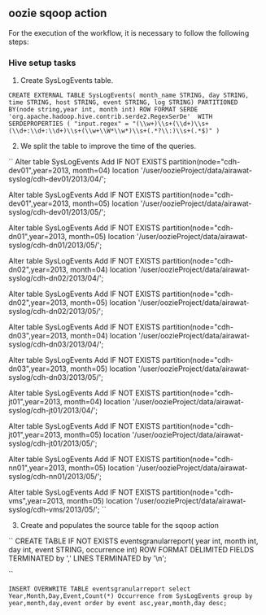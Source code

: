 ## oozie sqoop action

For the execution of the workflow, it is necessary to follow the following steps:

### Hive setup tasks

1. Create SysLogEvents table.

`` CREATE EXTERNAL TABLE SysLogEvents(
    month_name STRING,
    day STRING,
    time STRING,
    host STRING,
    event STRING,
    log STRING)
    PARTITIONED BY(node string,year int, month int)
    ROW FORMAT SERDE 'org.apache.hadoop.hive.contrib.serde2.RegexSerDe' 
    WITH SERDEPROPERTIES (
    "input.regex" = "(\\w+)\\s+(\\d+)\\s+(\\d+:\\d+:\\d+)\\s+(\\w+\\W*\\w*)\\s+(.*?\\:)\\s+(.*$)"
    ) ``
    
2. We split the table to improve the time of the queries.

``
Alter table SysLogEvents Add IF NOT EXISTS partition(node="cdh-dev01",year=2013, month=04)
   location '/user/oozieProject/data/airawat-syslog/cdh-dev01/2013/04/';

Alter table SysLogEvents Add IF NOT EXISTS partition(node="cdh-dev01",year=2013, month=05)
   location '/user/oozieProject/data/airawat-syslog/cdh-dev01/2013/05/';
 
Alter table SysLogEvents Add IF NOT EXISTS partition(node="cdh-dn01",year=2013, month=05)
   location '/user/oozieProject/data/airawat-syslog/cdh-dn01/2013/05/';
 
Alter table SysLogEvents Add IF NOT EXISTS partition(node="cdh-dn02",year=2013, month=04)
   location '/user/oozieProject/data/airawat-syslog/cdh-dn02/2013/04/';

Alter table SysLogEvents Add IF NOT EXISTS partition(node="cdh-dn02",year=2013, month=05)
    location '/user/oozieProject/data/airawat-syslog/cdh-dn02/2013/05/';
 
Alter table SysLogEvents Add IF NOT EXISTS partition(node="cdh-dn03",year=2013, month=04)
    location '/user/oozieProject/data/airawat-syslog/cdh-dn03/2013/04/';

Alter table SysLogEvents Add IF NOT EXISTS partition(node="cdh-dn03",year=2013, month=05)
    location '/user/oozieProject/data/airawat-syslog/cdh-dn03/2013/05/';
 
Alter table SysLogEvents Add IF NOT EXISTS partition(node="cdh-jt01",year=2013, month=04)
    location '/user/oozieProject/data/airawat-syslog/cdh-jt01/2013/04/';

Alter table SysLogEvents Add IF NOT EXISTS partition(node="cdh-jt01",year=2013, month=05)
    location '/user/oozieProject/data/airawat-syslog/cdh-jt01/2013/05/';
 
Alter table SysLogEvents Add IF NOT EXISTS partition(node="cdh-nn01",year=2013, month=05)
    location '/user/oozieProject/data/airawat-syslog/cdh-nn01/2013/05/';
 
Alter table SysLogEvents Add IF NOT EXISTS partition(node="cdh-vms",year=2013, month=05)
    location '/user/oozieProject/data/airawat-syslog/cdh-vms/2013/05/';
``

3. Create and populates the source table for the sqoop action

``
CREATE TABLE IF NOT EXISTS eventsgranularreport(
     year int,
     month int,
     day int,
     event STRING,
     occurrence int)
ROW FORMAT DELIMITED 
   FIELDS TERMINATED by ','
LINES TERMINATED by '\n';

``

``
INSERT OVERWRITE TABLE eventsgranularreport
select Year,Month,Day,Event,Count(*) Occurrence from SysLogEvents group by year,month,day,event order by event asc,year,month,day desc;
``
